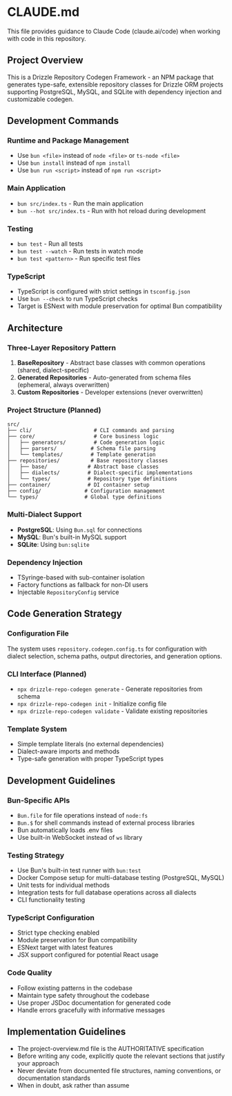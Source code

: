 # CLAUDE.md

This file provides guidance to Claude Code (claude.ai/code) when working with code in this repository.

## Project Overview

This is a Drizzle Repository Codegen Framework - an NPM package that generates type-safe, extensible repository classes
for Drizzle ORM projects supporting PostgreSQL, MySQL, and SQLite with dependency injection and customizable codegen.

## Development Commands

### Runtime and Package Management

- Use `bun <file>` instead of `node <file>` or `ts-node <file>`
- Use `bun install` instead of `npm install`
- Use `bun run <script>` instead of `npm run <script>`

### Main Application

- `bun src/index.ts` - Run the main application
- `bun --hot src/index.ts` - Run with hot reload during development

### Testing

- `bun test` - Run all tests
- `bun test --watch` - Run tests in watch mode
- `bun test <pattern>` - Run specific test files

### TypeScript

- TypeScript is configured with strict settings in `tsconfig.json`
- Use `bun --check` to run TypeScript checks
- Target is ESNext with module preservation for optimal Bun compatibility

## Architecture

### Three-Layer Repository Pattern

1. **BaseRepository** - Abstract base classes with common operations (shared, dialect-specific)
2. **Generated Repositories** - Auto-generated from schema files (ephemeral, always overwritten)
3. **Custom Repositories** - Developer extensions (never overwritten)

### Project Structure (Planned)

```
src/
├── cli/                    # CLI commands and parsing
├── core/                   # Core business logic
│   ├── generators/         # Code generation logic
│   ├── parsers/           # Schema file parsing
│   └── templates/         # Template generation
├── repositories/          # Base repository classes
│   ├── base/             # Abstract base classes
│   ├── dialects/         # Dialect-specific implementations
│   └── types/            # Repository type definitions
├── container/            # DI container setup
├── config/              # Configuration management
└── types/               # Global type definitions
```

### Multi-Dialect Support

- **PostgreSQL**: Using `Bun.sql` for connections
- **MySQL**: Bun's built-in MySQL support
- **SQLite**: Using `bun:sqlite`

### Dependency Injection

- TSyringe-based with sub-container isolation
- Factory functions as fallback for non-DI users
- Injectable `RepositoryConfig` service

## Code Generation Strategy

### Configuration File

The system uses `repository.codegen.config.ts` for configuration with dialect selection, schema paths, output
directories, and generation options.

### CLI Interface (Planned)

- `npx drizzle-repo-codegen generate` - Generate repositories from schema
- `npx drizzle-repo-codegen init` - Initialize config file
- `npx drizzle-repo-codegen validate` - Validate existing repositories

### Template System

- Simple template literals (no external dependencies)
- Dialect-aware imports and methods
- Type-safe generation with proper TypeScript types

## Development Guidelines

### Bun-Specific APIs

- `Bun.file` for file operations instead of `node:fs`
- `Bun.$` for shell commands instead of external process libraries
- Bun automatically loads .env files
- Use built-in WebSocket instead of `ws` library

### Testing Strategy

- Use Bun's built-in test runner with `bun:test`
- Docker Compose setup for multi-database testing (PostgreSQL, MySQL)
- Unit tests for individual methods
- Integration tests for full database operations across all dialects
- CLI functionality testing

### TypeScript Configuration

- Strict type checking enabled
- Module preservation for Bun compatibility
- ESNext target with latest features
- JSX support configured for potential React usage

### Code Quality

- Follow existing patterns in the codebase
- Maintain type safety throughout the codebase
- Use proper JSDoc documentation for generated code
- Handle errors gracefully with informative messages

## Implementation Guidelines

- The project-overview.md file is the AUTHORITATIVE specification
- Before writing any code, explicitly quote the relevant sections that justify your approach
- Never deviate from documented file structures, naming conventions, or documentation standards
- When in doubt, ask rather than assume
